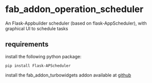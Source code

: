 # fab_addon_operation_scheduler
An Flask-Appbuilder scheduler (based on flask-AppScheduler), with graphical UI to schedule tasks

## requirements

install the following python package:
```
pip install Flask-APScheduler
```

install the fab_addon_turbowidgets addon available at [github](https://github.com/lemeur/fab_addon_turbowidgets)


